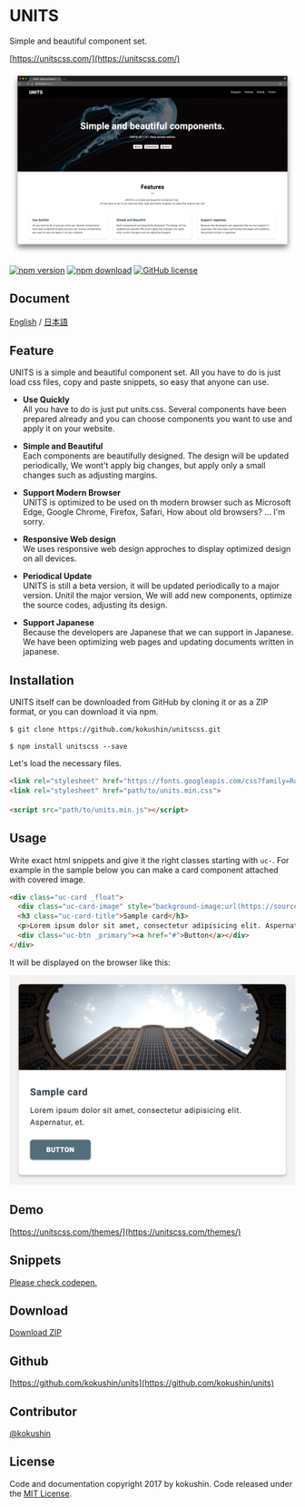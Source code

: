 # UNITS

Simple and beautiful component set.

[https://unitscss.com/](https://unitscss.com/)

![sample](https://raw.githubusercontent.com/kokushin/units/master/public/img/readme/img_01.png)

[![npm version](https://badge.fury.io/js/unitscss.svg)](https://badge.fury.io/js/unitscss)
[![npm download](http://img.shields.io/npm/dm/unitscss.svg)](https://www.npmjs.com/package/unitscss)
[![GitHub license](https://img.shields.io/badge/license-MIT-brightgreen.svg)](https://raw.githubusercontent.com/kokushin/unitscss/master/LICENSE)

## Document

[English](https://unitscss.com/docs/) / [日本語](https://unitscss.com/ja/docs/)

## Feature

UNITS is a simple and beautiful component set. All you have to do is just load css files, copy and paste snippets, so easy that anyone can use.

- **Use Quickly**  
All you have to do is just put units.css. Several components have been prepared already and you can choose components you want to use and apply it on your website.

- **Simple and Beautiful**  
Each components are beautifully designed. The design will be updated periodically, We wont't apply big changes, but apply only a small changes such as adjusting margins.

- **Support Modern Browser**  
UNITS is optimized to be used on th modern browser such as Microsoft Edge, Google Chrome, Firefox, Safari, How about old browsers? ... I'm sorry.

- **Responsive Web design**  
We uses responsive web design approches to display optimized design on all devices.

- **Periodical Update**  
UNITS is still a beta version, it will be updated periodically to a major version. Unitil the major version, We will add new components, optimize the source codes, adjusting its design.

- **Support Japanese**  
Because the developers are Japanese that we can support in Japanese. We have been optimizing web pages and updating documents written in japanese.

## Installation

UNITS itself can be downloaded from GitHub by cloning it or as a ZIP format, or you can download it via npm.

```shell
$ git clone https://github.com/kokushin/unitscss.git
```

```shell
$ npm install unitscss --save
```

Let's load the necessary files.

```html
<link rel="stylesheet" href="https://fonts.googleapis.com/css?family=Roboto:400,700">
<link rel="stylesheet" href="path/to/units.min.css">

<script src="path/to/units.min.js"></script>
```

## Usage

Write exact html snippets and give it the right classes starting with `uc-`. For example in the sample below you can make a card component attached with covered image.

```html
<div class="uc-card _float">
  <div class="uc-card-image" style="background-image:url(https://source.unsplash.com/random)"></div>
  <h3 class="uc-card-title">Sample card</h3>
  <p>Lorem ipsum dolor sit amet, consectetur adipisicing elit. Aspernatur, et.</p>
  <div class="uc-btn _primary"><a href="#">Button</a></div>
</div>
```

It will be displayed on the browser like this:

<img src="https://raw.githubusercontent.com/kokushin/units/master/public/img/readme/img_02.png" width="560">

## Demo

[https://unitscss.com/themes/](https://unitscss.com/themes/)

## Snippets

[Please check codepen.](https://codepen.io/search/pens/?q=units&limit=kokushin)

## Download
[Download ZIP](https://github.com/kokushin/units/archive/master.zip)

## Github
[https://github.com/kokushin/units](https://github.com/kokushin/units)

## Contributor
[@kokushin](https://github.com/kokushin)

## License
Code and documentation copyright 2017 by kokushin. Code released under the [MIT License](https://github.com/kokushin/units/blob/master/LICENSE).
